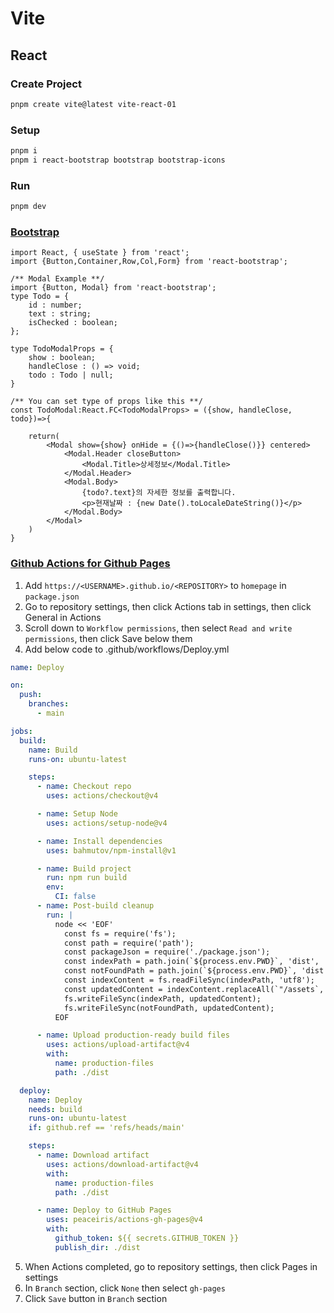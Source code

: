 # Vite
## React
### Create Project
```bash
pnpm create vite@latest vite-react-01
```
### Setup
```bash
pnpm i
pnpm i react-bootstrap bootstrap bootstrap-icons
```
### Run
```bash
pnpm dev
```
### [Bootstrap](https://react-bootstrap.netlify.app/)
```tsx
import React, { useState } from 'react';
import {Button,Container,Row,Col,Form} from 'react-bootstrap';
```
```tsx
/** Modal Example **/
import {Button, Modal} from 'react-bootstrap';
type Todo = {
    id : number;
    text : string;
    isChecked : boolean;
};

type TodoModalProps = {
    show : boolean;
    handleClose : () => void;
    todo : Todo | null;
}

/** You can set type of props like this **/
const TodoModal:React.FC<TodoModalProps> = ({show, handleClose, todo})=>{

    return(
        <Modal show={show} onHide = {()=>{handleClose()}} centered>
            <Modal.Header closeButton>
                <Modal.Title>상세정보</Modal.Title>
            </Modal.Header>
            <Modal.Body>
                {todo?.text}의 자세한 정보를 출력합니다.
                <p>현재날짜 : {new Date().toLocaleDateString()}</p>
            </Modal.Body>
        </Modal>
    )
}
```
### [Github Actions for Github Pages](https://github.com/sitek94/vite-deploy-demo)
1. Add `https://<USERNAME>.github.io/<REPOSITORY>` to `homepage` in `package.json`
2. Go to repository settings, then click Actions tab in settings, then click General in Actions
3. Scroll down to `Workflow permissions`, then select `Read and write permissions`, then click Save below them 
4. Add below code to .github/workflows/Deploy.yml
```yml
name: Deploy

on:
  push:
    branches:
      - main

jobs:
  build:
    name: Build
    runs-on: ubuntu-latest

    steps:
      - name: Checkout repo
        uses: actions/checkout@v4

      - name: Setup Node
        uses: actions/setup-node@v4

      - name: Install dependencies
        uses: bahmutov/npm-install@v1

      - name: Build project
        run: npm run build
        env:
          CI: false
      - name: Post-build cleanup
        run: |
          node << 'EOF'
            const fs = require('fs');
            const path = require('path');
            const packageJson = require('./package.json');
            const indexPath = path.join(`${process.env.PWD}`, 'dist', 'index.html');
            const notFoundPath = path.join(`${process.env.PWD}`, 'dist', '404.html');
            const indexContent = fs.readFileSync(indexPath, 'utf8');
            const updatedContent = indexContent.replaceAll(`"/assets`, `"${packageJson.homepage}/assets`);
            fs.writeFileSync(indexPath, updatedContent);
            fs.writeFileSync(notFoundPath, updatedContent);
          EOF

      - name: Upload production-ready build files
        uses: actions/upload-artifact@v4
        with:
          name: production-files
          path: ./dist

  deploy:
    name: Deploy
    needs: build
    runs-on: ubuntu-latest
    if: github.ref == 'refs/heads/main'

    steps:
      - name: Download artifact
        uses: actions/download-artifact@v4
        with:
          name: production-files
          path: ./dist

      - name: Deploy to GitHub Pages
        uses: peaceiris/actions-gh-pages@v4
        with:
          github_token: ${{ secrets.GITHUB_TOKEN }}
          publish_dir: ./dist
```
5. When Actions completed, go to repository settings, then click Pages in settings
6. In `Branch` section, click `None` then select `gh-pages`
7. Click `Save` button in `Branch` section
